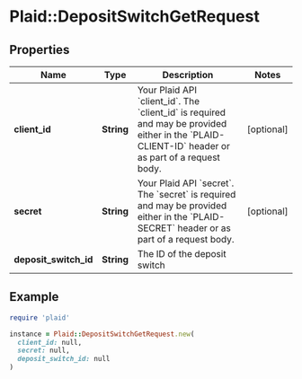# Plaid::DepositSwitchGetRequest

## Properties

| Name | Type | Description | Notes |
| ---- | ---- | ----------- | ----- |
| **client_id** | **String** | Your Plaid API &#x60;client_id&#x60;. The &#x60;client_id&#x60; is required and may be provided either in the &#x60;PLAID-CLIENT-ID&#x60; header or as part of a request body. | [optional] |
| **secret** | **String** | Your Plaid API &#x60;secret&#x60;. The &#x60;secret&#x60; is required and may be provided either in the &#x60;PLAID-SECRET&#x60; header or as part of a request body. | [optional] |
| **deposit_switch_id** | **String** | The ID of the deposit switch |  |

## Example

```ruby
require 'plaid'

instance = Plaid::DepositSwitchGetRequest.new(
  client_id: null,
  secret: null,
  deposit_switch_id: null
)
```

